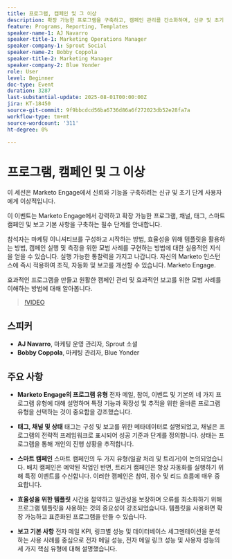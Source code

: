 ```yaml
---
title: 프로그램, 캠페인 및 그 이상
description: 확장 가능한 프로그램을 구축하고, 캠페인 관리를 간소화하며, 신규 및 초기 단계의 사용자에게 완벽한 보고 모범 사례를 적용할 수 있는 실용적인 Marketo Engage 기술을 습득하십시오.
feature: Programs, Reporting, Templates
speaker-name-1: AJ Navarro
speaker-title-1: Marketing Operations Manager
speaker-company-1: Sprout Social
speaker-name-2: Bobby Coppola
speaker-title-2: Marketing Manager
speaker-company-2: Blue Yonder
role: User
level: Beginner
doc-type: Event
duration: 3287
last-substantial-update: 2025-08-01T00:00:00Z
jira: KT-18450
source-git-commit: 9f9bbcdcd56ba6736d86a6f272023db52e28fa7a
workflow-type: tm+mt
source-wordcount: '311'
ht-degree: 0%

---
```



# 프로그램, 캠페인 및 그 이상

이 세션은 Marketo Engage에서 신뢰와 기능을 구축하려는 신규 및 초기 단계 사용자에게 이상적입니다.

이 이벤트는 Marketo Engage에서 강력하고 확장 가능한 프로그램, 채널, 태그, 스마트 캠페인 및 보고 기본 사항을 구축하는 필수 단계를 안내합니다.

참석자는 마케팅 이니셔티브를 구성하고 시작하는 방법, 효율성을 위해 템플릿을 활용하는 방법, 캠페인 실행 및 측정을 위한 모범 사례를 구현하는 방법에 대한 실용적인 지식을 얻을 수 있습니다. 실행 가능한 통찰력을 가지고 나갑니다. 자신의 Marketo 인스턴스에 즉시 적용하여 조직, 자동화 및 보고를 개선할 수 있습니다. Marketo Engage.

효과적인 프로그램을 만들고 원활한 캠페인 관리 및 효과적인 보고를 위한 모범 사례를 이해하는 방법에 대해 알아봅니다.

>[!VIDEO](https://video.tv.adobe.com/v/3464499/?learn=on&enablevpops)

## 스피커

* **AJ Navarro**, 마케팅 운영 관리자, Sprout 소셜
* **Bobby Coppola**, 마케팅 관리자, Blue Yonder

## 주요 사항

* **Marketo Engage의 프로그램 유형** 전자 메일, 참여, 이벤트 및 기본의 네 가지 프로그램 유형에 대해 설명하며 특정 기능과 확장성 및 추적을 위한 올바른 프로그램 유형을 선택하는 것이 중요함을 강조했습니다.

* **태그, 채널 및 상태** 태그는 구성 및 보고를 위한 메타데이터로 설명되었고, 채널은 프로그램의 전략적 프레임워크로 표시되어 성공 기준과 단계를 정의합니다. 상태는 프로그램을 통해 개인의 진행 상황을 추적합니다.

* **스마트 캠페인** 스마트 캠페인의 두 가지 유형(일괄 처리 및 트리거)이 논의되었습니다. 배치 캠페인은 예약된 작업인 반면, 트리거 캠페인은 항상 자동화를 실행하기 위해 특정 이벤트를 수신합니다. 이러한 캠페인은 참여, 점수 및 리드 흐름에 매우 중요합니다.

* **효율성을 위한 템플릿** 시간을 절약하고 일관성을 보장하며 오류를 최소화하기 위해 프로그램 템플릿을 사용하는 것의 중요성이 강조되었습니다. 템플릿을 사용하면 확장 가능하고 표준화된 프로그램을 만들 수 있습니다.

* **보고 기본 사항** 전자 메일 KPI, 링크별 성능 및 데이터베이스 세그멘테이션을 분석하는 사용 사례를 중심으로 전자 메일 성능, 전자 메일 링크 성능 및 사용자 성능의 세 가지 핵심 유형에 대해 설명했습니다.
